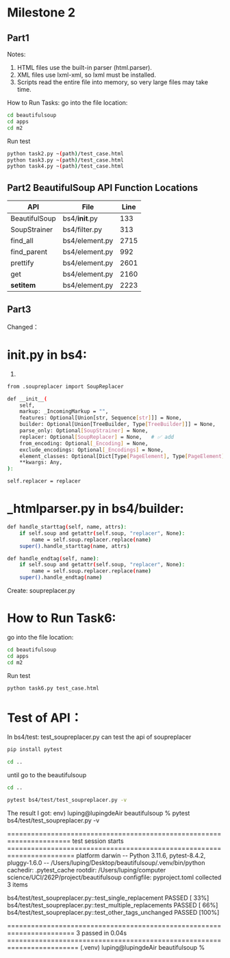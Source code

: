 # Milestone 2

## Part1 

Notes:
1. HTML files use the built-in parser (html.parser).
2. XML files use lxml-xml, so lxml must be installed.
3. Scripts read the entire file into memory, so very large files may take time.

How to Run Tasks:
go into the file location:
```bash
cd beautifulsoup
cd apps
cd m2
```
Run test
```bash
python task2.py ~(path)/test_case.html
python task3.py ~(path)/test_case.html
python task4.py ~(path)/test_case.html
```

## Part2 BeautifulSoup API Function Locations 

| API | File | Line |
|-----|------|------|
| BeautifulSoup | bs4/__init__.py | 133 |
| SoupStrainer | bs4/filter.py | 313 |
| find_all | bs4/element.py | 2715 |
| find_parent | bs4/element.py | 992 |
| prettify | bs4/element.py | 2601 |
| get | bs4/element.py | 2160 |
| __setitem__ | bs4/element.py | 2223 |



## Part3 
Changed：
# __init__.py in bs4:
1. 
```bash
from .soupreplacer import SoupReplacer
```
```bash
def __init__(
    self,
    markup: _IncomingMarkup = "",
    features: Optional[Union[str, Sequence[str]]] = None,
    builder: Optional[Union[TreeBuilder, Type[TreeBuilder]]] = None,
    parse_only: Optional[SoupStrainer] = None,
    replacer: Optional[SoupReplacer] = None,   # ✅ add
    from_encoding: Optional[_Encoding] = None,
    exclude_encodings: Optional[_Encodings] = None,
    element_classes: Optional[Dict[Type[PageElement], Type[PageElement]]] = None,
    **kwargs: Any,
):
```
```bash
self.replacer = replacer
```


 # _htmlparser.py in bs4/builder:
```bash
def handle_starttag(self, name, attrs):
    if self.soup and getattr(self.soup, "replacer", None):
        name = self.soup.replacer.replace(name)
    super().handle_starttag(name, attrs)
```
```bash
def handle_endtag(self, name):
    if self.soup and getattr(self.soup, "replacer", None):
        name = self.soup.replacer.replace(name)
    super().handle_endtag(name)
```

Create:
soupreplacer.py


# How to Run Task6:
go into the file location:
```bash
cd beautifulsoup
cd apps
cd m2
```
Run test
```bash
python task6.py test_case.html
```

# Test of API：
In bs4/test:
test_soupreplacer.py can test the api of soupreplacer

```bash
pip install pytest
```
```bash
cd ..
```
until go to the beautifulsoup 

```bash
cd ..
```

```bash
pytest bs4/test/test_soupreplacer.py -v
```
The result I got:
env) luping@lupingdeAir beautifulsoup % pytest bs4/test/test_soupreplacer.py -v

====================================================================== test session starts =======================================================================
platform darwin -- Python 3.11.6, pytest-8.4.2, pluggy-1.6.0 -- /Users/luping/Desktop/beautifulsoup/.venv/bin/python
cachedir: .pytest_cache
rootdir: /Users/luping/computer science/UCI/262P/project/beautifulsoup
configfile: pyproject.toml
collected 3 items                                                                                                                                                

bs4/test/test_soupreplacer.py::test_single_replacement PASSED                                                                                              [ 33%]
bs4/test/test_soupreplacer.py::test_multiple_replacements PASSED                                                                                           [ 66%]
bs4/test/test_soupreplacer.py::test_other_tags_unchanged PASSED                                                                                            [100%]

======================================================================= 3 passed in 0.04s ========================================================================
(.venv) luping@lupingdeAir beautifulsoup % 

